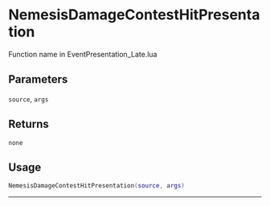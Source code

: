 # NemesisDamageContestHitPresentation
Function name in EventPresentation_Late.lua
## Parameters
`source`, `args`
## Returns
`none`
## Usage
```lua
NemesisDamageContestHitPresentation(source, args)
```
---
